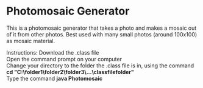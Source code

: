 # Photomosaic Generator
This is a photomosaic generator that takes a photo and makes a mosaic out of it from other photos. Best used with many small photos (around 100x100) as mosaic material. 

Instructions: 
Download the .class file\
Open the command prompt on your computer\
Change your directory to the folder the .class file is in, using the command\
**cd "C:\folder1\folder2\folder3\\...\classfilefolder"**\
Type the command **java Photomosaic**
